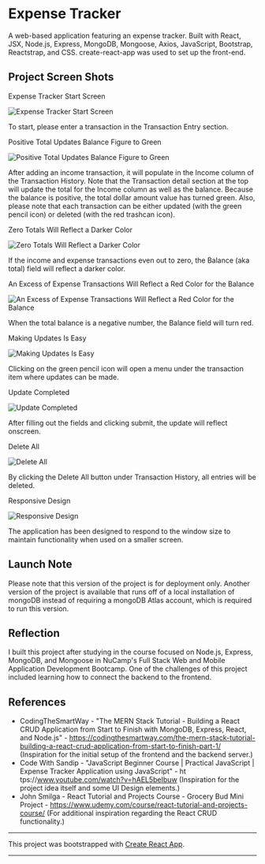 # Expense Tracker

A web-based application featuring an expense tracker. Built with React, JSX, Node.js, Express, MongoDB, Mongoose, Axios, JavaScript, Bootstrap, Reactstrap, and CSS. create-react-app was used to set up the front-end.

## Project Screen Shots


Expense Tracker Start Screen

![Expense Tracker Start Screen](client/src/assets/readme-img/expense-tracker-intro.jpeg "To start, please enter a transaction in the Transaction Entry section.")

To start, please enter a transaction in the Transaction Entry section.


Positive Total Updates Balance Figure to Green

![Positive Total Updates Balance Figure to Green](client/src/assets/readme-img/expense-tracker-income.jpeg "After adding an income transaction, it will populate in the Income column of the Transaction History. Note that the Transaction detail section at the top will update the total for the Income column as well as the balance. Because the balance is positive, the total dollar amount value has turned green. Also, please note that each transaction can be either updated (with the green pencil icon) or deleted (with the red trashcan icon).")

After adding an income transaction, it will populate in the Income column of the Transaction History. Note that the Transaction detail section at the top will update the total for the Income column as well as the balance. Because the balance is positive, the total dollar amount value has turned green. Also, please note that each transaction can be either updated (with the green pencil icon) or deleted (with the red trashcan icon).



Zero Totals Will Reflect a Darker Color

![Zero Totals Will Reflect a Darker Color](client/src/assets/readme-img/expense-tracker-expense.jpeg "If the income and expense transactions even out to zero, the Balance field will reflect a darker color.")

If the income and expense transactions even out to zero, the Balance (aka total) field will reflect a darker color.


An Excess of Expense Transactions Will Reflect a Red Color for the Balance

![An Excess of Expense Transactions Will Reflect a Red Color for the Balance](client/src/assets/readme-img/expense-tracker-red.jpeg "When the total balance is a negative number, the Balance field will turn red.")

When the total balance is a negative number, the Balance field will turn red.


Making Updates Is Easy

![Making Updates Is Easy](client/src/assets/readme-img/expense-tracker-update-1.jpeg "Clicking on the green pencil icon will open a menu under the transaction item where updates can be made.")

Clicking on the green pencil icon will open a menu under the transaction item where updates can be made.


Update Completed

![Update Completed](client/src/assets/readme-img/expense-tracker-updated.jpeg "After filling out the fields and clicking submit, the update will reflect onscreen.")

After filling out the fields and clicking submit, the update will reflect onscreen. 


Delete All

![Delete All](client/src/assets/readme-img/expense-tracker-delete-all.jpeg "By clicking the Delete All button under Transaction History, all entries will be deleted.")

By clicking the Delete All button under Transaction History, all entries will be deleted.


Responsive Design

![Responsive Design](client/src/assets/readme-img/expense-tracker-responsive.jpeg "The application has been designed to respond to the window size to maintain functionality when used on a smaller screen.")

The application has been designed to respond to the window size to maintain functionality when used on a smaller screen.

## Launch Note

Please note that this version of the project is for deployment only. Another version of the project is available that runs off of a local installation of mongoDB instead of requiring a mongoDB Atlas account, which is required to run this version.

## Reflection

I built this project after studying in the course focused on Node.js, Express, MongoDB, and Mongoose in NuCamp's Full Stack Web and Mobile Application Development Bootcamp. One of the challenges of this project included learning how to connect the backend to the frontend.

## References

- CodingTheSmartWay - "The MERN Stack Tutorial - Building a React CRUD Application from Start to Finish with MongoDB, Express, React, and Node.js" - https://codingthesmartway.com/the-mern-stack-tutorial-building-a-react-crud-application-from-start-to-finish-part-1/ (Inspiration for the initial setup of the frontend and the backend server.)
- Code With Sandip - "JavaScript Beginner Course | Practical JavaScript | Expense Tracker Application using JavaScript" - ht tps://www.youtube.com/watch?v=hAEL5beIbuw  (Inspiration for the project idea itself and some UI Design elements.)
- John Smilga - React Tutorial and Projects Course - Grocery Bud Mini Project - https://www.udemy.com/course/react-tutorial-and-projects-course/ (For additional inspiration regarding the React CRUD functionality.)

--------------------

This project was bootstrapped with [Create React App](https://github.com/facebook/create-react-app).

--------------------